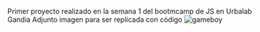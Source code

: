 Primer proyecto realizado en la semana 1 del bootmcamp de JS en Urbalab Gandia
Adjunto imagen para ser replicada con código
![gameboy](https://user-images.githubusercontent.com/73795195/189551454-d837ab1c-c0f0-4cab-8e17-c8b26b0e9657.png)

